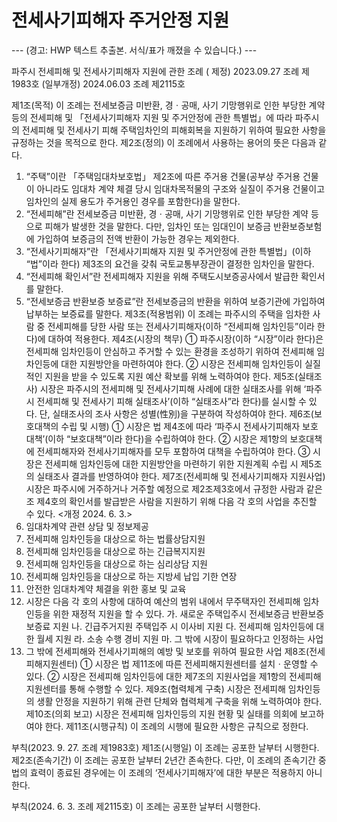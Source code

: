 # 전세사기피해자 주거안정 지원

--- (경고: HWP 텍스트 추출본. 서식/표가 깨졌을 수 있습니다.) ---

파주시 전세피해 및 전세사기피해자 지원에 관한 조례
(    제정) 2023.09.27 조례 제1983호
(일부개정) 2024.06.03 조례 제2115호

제1조(목적) 이 조례는 전세보증금 미반환, 경ㆍ공매, 사기 기망행위로 인한 부당한 계약 등의 전세피해 및 「전세사기피해자 지원 및 주거안정에 관한 특별법」에 따라 파주시의 전세피해 및 전세사기 피해 주택임차인의 피해회복을 지원하기 위하여 필요한 사항을 규정하는 것을 목적으로 한다.
제2조(정의) 이 조례에서 사용하는 용어의 뜻은 다음과 같다.
  1. “주택”이란 「주택임대차보호법」 제2조에 따른 주거용 건물(공부상 주거용 건물이 아니라도 임대차 계약 체결 당시 임대차목적물의 구조와 실질이 주거용 건물이고 임차인의 실제 용도가 주거용인 경우를 포함한다)을 말한다.
  2. “전세피해”란 전세보증금 미반환, 경ㆍ공매, 사기 기망행위로 인한 부당한 계약 등으로 피해가 발생한 것을 말한다. 다만, 임차인 또는 임대인이 보증금 반환보증보험에 가입하여 보증금의 전액 반환이 가능한 경우는 제외한다.
  3. “전세사기피해자”란 「전세사기피해자 지원 및 주거안정에 관한 특별법」(이하 “법”이라 한다) 제3조의 요건을 갖춰 국토교통부장관이 결정한 임차인을 말한다.
  4. “전세피해 확인서”란 전세피해자 지원을 위해 주택도시보증공사에서 발급한 확인서를 말한다.
  5. “전세보증금 반환보증 보증료”란 전세보증금의 반환을 위하여 보증기관에 가입하여 납부하는 보증료를 말한다.
제3조(적용범위) 이 조례는 파주시의 주택을 임차한 사람 중 전세피해를 당한 사람 또는 전세사기피해자(이하 “전세피해 임차인등”이라 한다)에 대하여 적용한다.
제4조(시장의 책무) ① 파주시장(이하 “시장”이라 한다)은 전세피해 임차인등이 안심하고 주거할 수 있는 환경을 조성하기 위하여 전세피해 임차인등에 대한 지원방안을 마련하여야 한다.
  ② 시장은 전세피해 임차인등이 실질적인 지원을 받을 수 있도록 지원 예산 확보를 위해 노력하여야 한다.
제5조(실태조사) 시장은 파주시의 전세피해 및 전세사기피해 사례에 대한 실태조사를 위해 ‘파주시 전세피해 및 전세사기 피해 실태조사’(이하 “실태조사”라 한다)를 실시할 수 있다. 단, 실태조사의 조사 사항은 성별(性別)을 구분하여 작성하여야 한다.
제6조(보호대책의 수립 및 시행) ① 시장은 법 제4조에 따라 ‘파주시 전세사기피해자 보호 대책’(이하 “보호대책”이라 한다)을 수립하여야 한다.
  ② 시장은 제1항의 보호대책에 전세피해자와 전세사기피해자를 모두 포함하여 대책을 수립하여야 한다.
  ③ 시장은 전세피해 임차인등에 대한 지원방안을 마련하기 위한 지원계획 수립 시 제5조의 실태조사 결과를 반영하여야 한다.
제7조(전세피해 및 전세사기피해자 지원사업) 시장은 파주시에 거주하거나 거주할 예정으로 제2조제3호에서 규정한 사람과 같은 조 제4호의 확인서를 발급받은 사람을 지원하기 위해 다음 각 호의 사업을 추진할 수 있다. <개정 2024. 6. 3.>
  1. 임대차계약 관련 상담 및 정보제공
  2. 전세피해 임차인등을 대상으로 하는 법률상담지원
  3. 전세피해 임차인등을 대상으로 하는 긴급복지지원
  4. 전세피해 임차인등을 대상으로 하는 심리상담 지원
  5. 전세피해 임차인등을 대상으로 하는 지방세 납입 기한 연장
  6. 안전한 임대차계약 체결을 위한 홍보 및 교육
  7. 시장은 다음 각 호의 사항에 대하여 예산의 범위 내에서 무주택자인 전세피해 임차인등을 위한 재정적 지원을 할 수 있다.
    가. 새로운 주택입주시 전세보증금 반환보증 보증료 지원
    나. 긴급주거지원 주택입주 시 이사비 지원
    다. 전세피해 임차인등에 대한 월세 지원
    라. 소송 수행 경비 지원
    마. 그 밖에 시장이 필요하다고 인정하는 사업
  8. 그 밖에 전세피해와 전세사기피해의 예방 및 보호를 위하여 필요한 사업
제8조(전세피해지원센터) ① 시장은 법 제11조에 따른 전세피해지원센터를 설치ㆍ운영할 수 있다.
  ② 시장은 전세피해 임차인등에 대한 제7조의 지원사업을 제1항의 전세피해지원센터를 통해 수행할 수 있다.
제9조(협력체계 구축) 시장은 전세피해 임차인등의 생활 안정을 지원하기 위해 관련 단체와 협력체계 구축을 위해 노력하여야 한다.
제10조(의회 보고) 시장은 전세피해 임차인등의 지원 현황 및 실태를 의회에 보고하여야 한다.
제11조(시행규칙) 이 조례의 시행에 필요한 사항은 규칙으로 정한다.


부칙(2023. 9. 27. 조례 제1983호)
제1조(시행일) 이 조례는 공포한 날부터 시행한다.
제2조(존속기간) 이 조례는 공포한 날부터 2년간 존속한다. 다만, 이 조례의 존속기간 중 법의 효력이 종료된 경우에는 이 조례의 ‘전세사기피해자’에 대한 부분은 적용하지 아니한다.

부칙(2024. 6. 3. 조례 제2115호)
이 조례는 공포한 날부터 시행한다.
